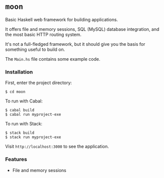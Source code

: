 # `moon`

Basic Haskell web framework for building applications.

It offers file and memory sessions, SQL (MySQL) database integration, and the most basic HTTP routing system.

It's not a full-fledged framework, but it should give you the basis for something useful to build on.

The `Main.hs` file contains some example code.

### Installation

First, enter the project directory:

    $ cd moon

To run with Cabal:

    $ cabal build
    $ cabal run myproject-exe

To run with Stack:

    $ stack build
    $ stack run myproject-exe

Visit `http://localhost:3000` to see the application.

### Features

- File and memory sessions
```haskell
    
```
